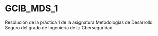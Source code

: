 # GCIB_MDS_1
Resolución de la práctica 1 de la asignatura Metodologías de Desarrollo Seguro del grado de Ingeniería de la Cberseguridad
